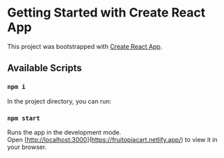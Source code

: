 # Getting Started with Create React App

This project was bootstrapped with [Create React App](https://github.com/facebook/create-react-app).

## Available Scripts

### `npm i`

In the project directory, you can run:

### `npm start`

Runs the app in the development mode.\
Open [[http://localhost:3000](https://fruitopiacart.netlify.app/)](https://fruitopiacart.netlify.app/) to view it in your browser.

